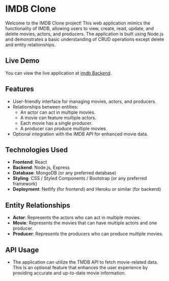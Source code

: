 # IMDB Clone

Welcome to the IMDB Clone project! This web application mimics the functionality of IMDB, allowing users to view, create, read, update, and delete movies, actors, and producers. The application is built using Node.js and demonstrates a basic understanding of CRUD operations except delete and entity relationships.

## Live Demo

You can view the live application at [imdb Backend](https://imdb-backend-wbpn.onrender.com).

## Features

- User-friendly interface for managing movies, actors, and producers.
- Relationships between entities:
  - An actor can act in multiple movies.
  - A movie can feature multiple actors.
  - Each movie has a single producer.
  - A producer can produce multiple movies.
- Optional integration with the IMDB API for enhanced movie data.

## Technologies Used

- **Frontend**: React
- **Backend**: Node.js, Express
- **Database**: MongoDB (or any preferred database)
- **Styling**: CSS / Styled Components / Bootstrap (or any preferred framework)
- **Deployment**: Netlify (for frontend) and Heroku or similar (for backend)

## Entity Relationships

- **Actor**: Represents the actors who can act in multiple movies.
- **Movie**: Represents the movies that can have multiple actors and one producer.
- **Producer**: Represents the producers who can produce multiple movies.

## API Usage

- The application can utilize the TMDB API to fetch movie-related data. This is an optional feature that enhances the user experience by providing accurate and up-to-date movie information.

